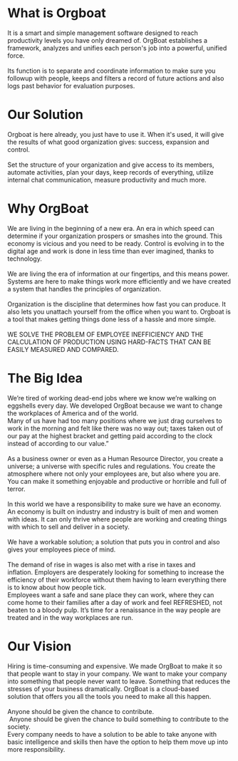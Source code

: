  <h1 class="heading" id="WhatIsOrgBoat">What is Orgboat</h1>
            <div class="post-content">It is a&nbsp;<span><span class="subrayar2">smart and simple</span></span>&nbsp;management software designed to reach productivity levels you have only dreamed of. <span class="subrayar3">OrgBoat</span> establishes a framework, analyzes and unifies each person's job into a&nbsp;<span class="subrayar">powerful, unified force.<br><br></span>Its function is to separate and coordinate information to make sure you followup with people, keeps and filters a record of&nbsp;<span class="subrayar">future actions</span>&nbsp;and also logs past behavior for evaluation purposes.</div>
          </div>
          <div class="oursolution" id="ourSolution">
            <h1 class="heading" id="OurSolution">Our Solution</h1>
            <div class="post-content">Orgboat is here already, you just have to use it. When it's used, it will give the results of what good organization gives: success, expansion and control.
              <br>
              <br>Set the&nbsp;<span class="subrayar">structure of your organization</span>&nbsp;and give access to its members, automate activities,&nbsp;plan your days, keep records of everything, utilize internal chat communication, measure productivity and much more.</div>
          </div>
          <div class="whyorgboat" id="whyOrgBoat">
            <h1 class="heading" id="WhyOrgBoat">Why OrgBoat</h1>
            <div class="post-content">We are living in the beginning of a new era. An era in which speed can determine if your organization prospers or smashes into the ground. This economy is vicious and you need to be ready.<span class="subrayar">&nbsp;Control is evolving in to the digital age</span>&nbsp;and work is done in less time than ever imagined, thanks to technology.
              <br>
              <br>We are living the era of&nbsp;<span class="subrayar2">information at our fingertips</span>, and this means power. Systems are here to make things work more efficiently and we have created a system that handles the principles of organization.
              <br>
              <br>Organization is the discipline that determines how fast you can produce. It also lets you unattach yourself from the office when you want to. Orgboat is a tool that makes getting things done less of a hassle and more simple.
              <br><span class="subrayar3"><br xmlns="http://www.w3.org/1999/xhtml">WE SOLVE THE PROBLEM OF EMPLOYEE INEFFICIENCY AND THE CALCULATION OF PRODUCTION USING HARD-FACTS THAT CAN BE EASILY MEASURED AND COMPARED.</span>
            </div>
          </div>
          <div class="bigidea" id="bigIdea">
            <h1 class="heading" id="TheBigIdea">The Big Idea</h1>
            <div class="post-content">We’re tired of working dead-end jobs where we know we’re walking on eggshells every day. We developed&nbsp;<span class="subrayar2">OrgBoat&nbsp;</span>because <span class="subrayar2">we want to&nbsp;change the workplaces&nbsp;of America and of the world.</span>
              <br>Many of us have had too many positions where we just drag ourselves to work in the morning and felt like there was no way out;&nbsp;<span class="subrayar4">taxes taken out of our pay</span> at the highest bracket and getting paid according to the clock instead of according to our value.”
              <br>
              <br>As a&nbsp;<span class="subrayar">business owner</span>&nbsp;or even as a <span class="subrayar">Human Resource Director</span>, you create a universe; a universe with specific rules and regulations. You create the atmosphere where not only your employees are, but also where you are. You can make it something enjoyable and productive or horrible and full of terror.
              <br>
              <br>In this world we have a responsibility to make sure we have an economy.
              <br>An economy is built on industry and<span class="subrayar">&nbsp;industry is built of men and women with ideas.</span>&nbsp;It can only thrive where people are working and creating things with which to sell and deliver in a society.
              <br>
              <br><span class="subrayar2">We have a workable solution;</span>&nbsp;a solution that puts you in control and also gives your employees piece of mind.
              <br>
              <br>The demand of rise in wages is also met with&nbsp;<span class="subrayar4">a rise in taxes and inflation</span>.&nbsp;Employers are desperately looking for something to increase the efficiency of their workforce without them having to learn everything there is to know about how people tick.
              <br>Employees want a safe and sane place they can work, where they can come home to their families after a day of work and feel REFRESHED, not beaten to a bloody pulp. It’s time for a renaissance in the way people are treated and in the way workplaces are run.</div>
          </div>
          <div class="ourvision" id="ourVision">
            <h1 class="heading" id="OurVision">Our Vision</h1>
            <div class="post-content">Hiring is time-consuming and expensive. We made OrgBoat to make it so that people want to stay in your company. We want to make your company into something that people never want to leave. Something that reduces the stresses of your business dramatically. OrgBoat is a&nbsp;cloud-based solution&nbsp;that offers you all the tools you need to make all this happen.
              <br>
              <br>Anyone should be given the chance to contribute.
              <br>&nbsp;<span class="subrayar">Anyone should be given the chance to build something to contribute to the society.&nbsp;</span>
              <br>Every company needs to have&nbsp;a <span class="subrayar3">solution&nbsp;</span>to be able to take anyone with basic intelligence and skills then have the option to help them move up into more responsibility.</div>
          </div>
        </div>
